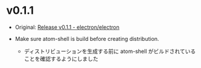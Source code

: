 # v0.1.1

* Original: [Release v0.1.1 - electron/electron](https://github.com/electron/electron/releases/tag/v0.1.1)

* Make sure atom-shell is build before creating distribution.
  * ディストリビューションを生成する前に atom-shell がビルドされていることを確認するようにしました
